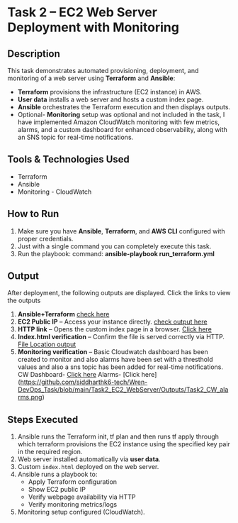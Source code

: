 # Task 2 – EC2 Web Server Deployment with Monitoring

## Description
This task demonstrates automated provisioning, deployment, and monitoring of a web server using **Terraform** and **Ansible**:

- **Terraform** provisions the infrastructure (EC2 instance) in AWS.
- **User data** installs a web server and hosts a custom index page.
- **Ansible** orchestrates the Terraform execution and then displays outputs.
- Optional- **Monitoring** setup was optional and not included in the task,  I have implemented Amazon CloudWatch monitoring with few  metrics, alarms, and a custom dashboard for enhanced observability, along with an SNS topic for real-time notifications.


## Tools & Technologies Used
- Terraform
- Ansible
- Monitoring - CloudWatch

## How to Run

1. Make sure you have **Ansible**, **Terraform**, and **AWS CLI** configured with proper credentials.
2. Just with a single command you can completely execute this task.
3. Run the playbook:
   command: **ansible-playbook run_terraform.yml**

## Output
After deployment, the following outputs are displayed. Click the links to view the outputs

1. **Ansible+Terraform** [check here](https://github.com/siddharthk6-tech/Wren-DevOps_Task/blob/main/Task2_EC2_WebServer/Outputs/Task2_output-Playbook_ran_tf.png)
2. **EC2 Public IP** – Access your instance directly. [check output here](https://github.com/siddharthk6-tech/Wren-DevOps_Task/blob/main/Task2_EC2_WebServer/Outputs/Task2_output-Playbook_ran_tf.png)
3. **HTTP link** – Opens the custom index page in a browser. [Click here](https://github.com/siddharthk6-tech/Wren-DevOps_Task/blob/main/Task2_EC2_WebServer/Outputs/Task2_hosted-web-page.png)
4. **Index.html verification** – Confirm the file is served correctly via HTTP. [File Location output](https://github.com/siddharthk6-tech/Wren-DevOps_Task/blob/main/Task2_EC2_WebServer/Outputs/Task2_index-file.png) 
5. **Monitoring verification** –  Basic Cloudwatch dashboard has been created to monitor and also alarms have been set with a thresthold values and also a sns topic has been added for real-time notifications. 
CW Dashboard- [Click here](https://github.com/siddharthk6-tech/Wren-DevOps_Task/blob/main/Task2_EC2_WebServer/Outputs/Task2_CW-Monitoring.png)
Alarms- [Click here] (https://github.com/siddharthk6-tech/Wren-DevOps_Task/blob/main/Task2_EC2_WebServer/Outputs/Task2_CW_alarms.png)

## Steps Executed
1. Ansible runs the Terraform init, tf plan and then runs tf apply through which terraform provisions the EC2 instance using the specified key pair in the required region.
2. Web server installed automatically via **user data**.
3. Custom `index.html` deployed on the web server.
4. Ansible runs a playbook to:
   - Apply Terraform configuration
   - Show EC2 public IP
   - Verify webpage availability via HTTP
   - Verify monitoring metrics/logs
5. Monitoring setup configured (CloudWatch).









